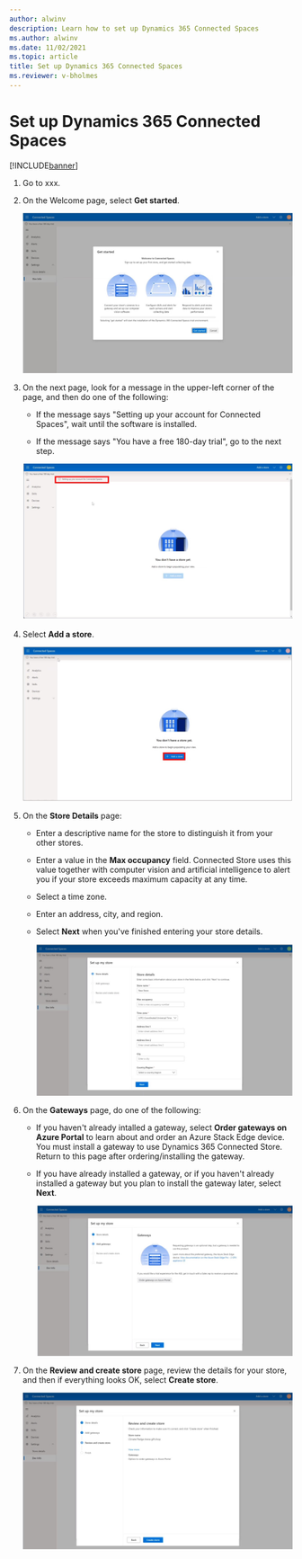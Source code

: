 ```yaml
---
author: alwinv
description: Learn how to set up Dynamics 365 Connected Spaces
ms.author: alwinv
ms.date: 11/02/2021
ms.topic: article
title: Set up Dynamics 365 Connected Spaces
ms.reviewer: v-bholmes
---
```


# Set up Dynamics 365 Connected Spaces

[!INCLUDE[banner](includes/banner.md)]

1. Go to xxx.

2. On the Welcome page, select **Get started**.

   ![Screenshot of Get started page.](media/setup-get-started.jpg "Screenshot of Get started page")

3. On the next page, look for a message in the upper-left corner of the page, and then do one of the following:

    - If the message says "Setting up your account for Connected Spaces", wait until the software is installed.

    - If the message says "You have a free 180-day trial", go to the next step. 

     ![Screenshot of Setting up your account for Connected Spaces message.](media/setup-installing-message.jpg "Screenshot of Setting up your account for Connected Spaces message")
  
4. Select **Add a store**.

   ![Screenshot of Get started page.](media/setup-add-store.jpg "Screenshot of Get started page")

5. On the **Store Details** page:

    - Enter a descriptive name for the store to distinguish it from your other stores.

    - Enter a value in the **Max occupancy** field. Connected Store uses this value together with computer vision and artificial intelligence to alert you if your store exceeds maximum capacity at any time.

    - Select a time zone.

    - Enter an address, city, and region.
    
    - Select **Next** when you've finished entering your store details.

      ![Screenshot of Store details page.](media/setup-store-details.jpg "Screenshot of Store details page")
   
6. On the **Gateways** page, do one of the following:

    - If you haven't already intalled a gateway, select **Order gateways on Azure Portal** to learn about and order an Azure Stack Edge device. You must install a gateway to use Dynamics 365 Connected Store. Return to this page after ordering/installing the gateway. 
    - If you have already installed a gateway, or if you haven't already installed a gateway but you plan to install the gateway later, select **Next**.

        ![Screenshot of Gateways page.](media/setup-gateways.jpg "Screenshot of Gateways page")
        
7. On the **Review and create store** page, review the details for your store, and then if everything looks OK, select **Create store**.

    ![Screenshot of Gateways page.](media/setup-review.jpg "Screenshot of Gateways page")
